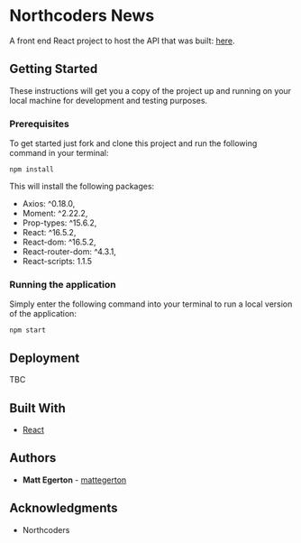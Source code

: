 # Northcoders News

A front end React project to host the API that was built: [here](https://github.com/mattegerton/BE2-northcoders-news).

## Getting Started

These instructions will get you a copy of the project up and running on your local machine for development and testing purposes. 

### Prerequisites

To get started just fork and clone this project and run the following command in your terminal:

```
npm install
```
This will install the following packages: 
- Axios: ^0.18.0,
- Moment: ^2.22.2,
- Prop-types: ^15.6.2,
- React: ^16.5.2,
- React-dom: ^16.5.2,
- React-router-dom: ^4.3.1,
- React-scripts: 1.1.5



### Running the application

Simply enter the following command into your terminal to run a local version of the application:

```
npm start
```

## Deployment

TBC

## Built With

* [React](https://reactjs.org/) 


## Authors

* **Matt Egerton**  - [mattegerton](https://github.com/mattegerton)

## Acknowledgments

* Northcoders


